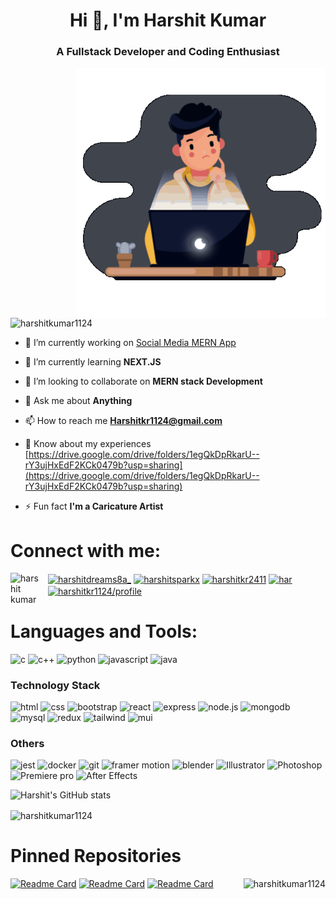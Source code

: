 
<h1 align="center">Hi 👋, I'm Harshit Kumar</h1>


<h3 align="center">A Fullstack Developer and Coding Enthusiast</h3>
<img align="right" alt="Coding" width="400" src="https://github.com/HarshitKumar1124/HarshitKumar1124/blob/main/Coding.gif"/>

<p align="left"> <img src="https://komarev.com/ghpvc/?username=harshitkumar1124&label=Profile%20views&color=0e75b6&style=flat" alt="harshitkumar1124" /> </p>



- 🔭 I’m currently working on [Social Media MERN App](https://github.com/HarshitKumar1124/Social_Media_Clone.git)

- 🌱 I’m currently learning **NEXT.JS**

- 👯 I’m looking to collaborate on **MERN stack Development**

- 💬 Ask me about **Anything**

- 📫 How to reach me **Harshitkr1124@gmail.com**

- 📄 Know about my experiences [https://drive.google.com/drive/folders/1egQkDpRkarU--rY3ujHxEdF2KCk0479b?usp=sharing](https://drive.google.com/drive/folders/1egQkDpRkarU--rY3ujHxEdF2KCk0479b?usp=sharing)

- ⚡ Fun fact **I'm a Caricature Artist**

<h1 align="left">Connect with me:</h1>
<p align="left" >
<a href="https://linkedin.com/in/harshit kumar" target="blank"><img align="left"  style="padding-right:10px;" src="https://cdn.jsdelivr.net/gh/devicons/devicon@latest/icons/linkedin/linkedin-original.svg" alt="harshit kumar" width="50px"/></a>
<a href="https://instagram.com/harshitdreams8a_" target="blank"><img align="center" src="https://raw.githubusercontent.com/rahuldkjain/github-profile-readme-generator/master/src/images/icons/Social/instagram.svg" alt="harshitdreams8a_" height="30" width="40" /></a>
<a href="https://www.hackerrank.com/harshitsparkx" target="blank"><img align="center" src="https://raw.githubusercontent.com/rahuldkjain/github-profile-readme-generator/master/src/images/icons/Social/hackerrank.svg" alt="harshitsparkx" height="30" width="40" /></a>
<a href="https://www.leetcode.com/harshitkr2411" target="blank"><img align="center" src="https://raw.githubusercontent.com/rahuldkjain/github-profile-readme-generator/master/src/images/icons/Social/leet-code.svg" alt="harshitkr2411" height="30" width="40" /></a>
<a href="https://linkedin.com/in/harshit kumar" target="blank"><img align="center" src="https://cdn.jsdelivr.net/gh/devicons/devicon@latest/icons/heroku/heroku-original-wordmark.svg" alt="har" width="60px" /></a>
<a href="https://auth.geeksforgeeks.org/user/harshitkr1124/profile" target="blank"><img align="center" src="https://raw.githubusercontent.com/rahuldkjain/github-profile-readme-generator/master/src/images/icons/Social/geeks-for-geeks.svg" alt="harshitkr1124/profile" height="30" width="40" /></a>
</p>


<h1 align="left">Languages and Tools:</h1>
<p align="left" >
  
<img src="https://cdn.jsdelivr.net/gh/devicons/devicon@latest/icons/c/c-original.svg" alt="c"  width="50px" /> 
<img src="https://cdn.jsdelivr.net/gh/devicons/devicon@latest/icons/cplusplus/cplusplus-original.svg" alt="c++" width="50px" />
<img src="https://cdn.jsdelivr.net/gh/devicons/devicon@latest/icons/python/python-original.svg" alt="python" width="50px"/>
<img src="https://cdn.jsdelivr.net/gh/devicons/devicon@latest/icons/javascript/javascript-original.svg" alt="javascript" width="50px"/>
<img src="https://cdn.jsdelivr.net/gh/devicons/devicon@latest/icons/java/java-original.svg" alt="java" width="50px"/>

<h3>Technology Stack</h3>

<p align="left">
  <img src="https://cdn.jsdelivr.net/gh/devicons/devicon@latest/icons/html5/html5-original.svg" alt="html" width="50px"/>
<img src="https://cdn.jsdelivr.net/gh/devicons/devicon@latest/icons/css3/css3-original.svg" alt="css" width="50px"/>
<img src="https://cdn.jsdelivr.net/gh/devicons/devicon@latest/icons/sass/sass-original.svg" alt="bootstrap" width="50px"/>
<img src="https://cdn.jsdelivr.net/gh/devicons/devicon@latest/icons/react/react-original.svg" alt="react" width="50px"/>
<img src="https://cdn.jsdelivr.net/gh/devicons/devicon@latest/icons/express/express-original-wordmark.svg" alt="express" width="50px"/>
<img src="https://cdn.jsdelivr.net/gh/devicons/devicon@latest/icons/nodejs/nodejs-plain-wordmark.svg" alt="node.js" width="50px"/>
<img src="https://cdn.jsdelivr.net/gh/devicons/devicon@latest/icons/mongodb/mongodb-plain-wordmark.svg" alt="mongodb" width="50px"/>
<img src="https://cdn.jsdelivr.net/gh/devicons/devicon@latest/icons/mysql/mysql-original-wordmark.svg" alt="mysql" width="50px"/>
<img src="https://cdn.jsdelivr.net/gh/devicons/devicon@latest/icons/redux/redux-original.svg" alt="redux" width="50px"/>
<img src="https://cdn.jsdelivr.net/gh/devicons/devicon@latest/icons/postman/postman-original.svg" alt="tailwind" width="50px"/>
<img src="https://cdn.jsdelivr.net/gh/devicons/devicon@latest/icons/materialui/materialui-original.svg" alt="mui" width="50px"/>
</p>

<h3>Others</h3>

<p align="left">
<img src="https://cdn.jsdelivr.net/gh/devicons/devicon@latest/icons/jest/jest-plain.svg" alt="jest" width="50px"/>
<img src="https://cdn.jsdelivr.net/gh/devicons/devicon@latest/icons/docker/docker-plain-wordmark.svg" alt="docker" width="50px"/>
<img src="https://cdn.jsdelivr.net/gh/devicons/devicon@latest/icons/git/git-plain-wordmark.svg" alt="git" width="50px"/>
<img src="https://cdn.jsdelivr.net/gh/devicons/devicon@latest/icons/framermotion/framermotion-original-wordmark.svg" alt="framer motion" width="100px"/>
<img src="https://cdn.jsdelivr.net/gh/devicons/devicon@latest/icons/blender/blender-original-wordmark.svg" alt="blender" width="100px"/>
<img src="https://cdn.jsdelivr.net/gh/devicons/devicon@latest/icons/illustrator/illustrator-line.svg" alt="Illustrator" width="50px"/>
<img src="https://cdn.jsdelivr.net/gh/devicons/devicon@latest/icons/photoshop/photoshop-original.svg" alt="Photoshop" width="50px"/>
<img src="https://cdn.jsdelivr.net/gh/devicons/devicon@latest/icons/premierepro/premierepro-original.svg" alt="Premiere pro" width="50px"/>
<img src="https://cdn.jsdelivr.net/gh/devicons/devicon@latest/icons/aftereffects/aftereffects-original.svg" alt="After Effects" width="50px"/>
</p>


![Harshit's GitHub stats](https://github-readme-stats.vercel.app/api?username=harshitkumar1124&show_icons=true&theme=dark)

<p><img align="center" src="https://github-readme-streak-stats.herokuapp.com/?user=harshitkumar1124&" alt="harshitkumar1124" /></p>

<h1>Pinned Repositories</h1>
<p><img align="right" src="https://github-readme-stats.vercel.app/api/top-langs?username=harshitkumar1124&show_icons=true&locale=en&layout=compact" alt="harshitkumar1124" /></p>

[![Readme Card](https://github-readme-stats.vercel.app/api/pin/?username=harshitkumar1124&repo=Social_Media_Clone)](https://github.com/harshitkumar1124/Social_Media_Clone)
[![Readme Card](https://github-readme-stats.vercel.app/api/pin/?username=harshitkumar1124&repo=Ecommerce_MernStack)](https://github.com/harshitkumar1124/Ecommerce_MernStack)
[![Readme Card](https://github-readme-stats.vercel.app/api/pin/?username=harshitkumar1124&repo=DropIN_Audio_ChatApp)](https://github.com/harshitkumar1124/DropIN_Audio_ChatApp)

